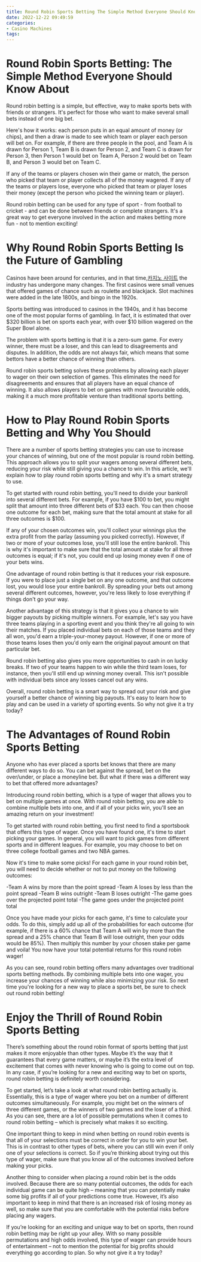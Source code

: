 ```yaml
---
title: Round Robin Sports Betting The Simple Method Everyone Should Know About
date: 2022-12-22 09:49:59
categories:
- Casino Machines
tags:
---
```



# Round Robin Sports Betting: The Simple Method Everyone Should Know About

Round robin betting is a simple, but effective, way to make sports bets with friends or strangers. It's perfect for those who want to make several small bets instead of one big bet.

Here's how it works: each person puts in an equal amount of money (or chips), and then a draw is made to see which team or player each person will bet on. For example, if there are three people in the pool, and Team A is drawn for Person 1, Team B is drawn for Person 2, and Team C is drawn for Person 3, then Person 1 would bet on Team A, Person 2 would bet on Team B, and Person 3 would bet on Team C.

If any of the teams or players chosen win their game or match, the person who picked that team or player collects all of the money wagered. If any of the teams or players lose, everyone who picked that team or player loses their money (except the person who picked the winning team or player).

Round robin betting can be used for any type of sport - from football to cricket - and can be done between friends or complete strangers. It's a great way to get everyone involved in the action and makes betting more fun - not to mention exciting!

# Why Round Robin Sports Betting Is the Future of Gambling

Casinos have been around for centuries, and in that time,[카지노 사이트](https://choegocasino.com/) the industry has undergone many changes. The first casinos were small venues that offered games of chance such as roulette and blackjack. Slot machines were added in the late 1800s, and bingo in the 1920s.

Sports betting was introduced to casinos in the 1940s, and it has become one of the most popular forms of gambling. In fact, it is estimated that over $320 billion is bet on sports each year, with over $10 billion wagered on the Super Bowl alone.

The problem with sports betting is that it is a zero-sum game. For every winner, there must be a loser, and this can lead to disagreements and disputes. In addition, the odds are not always fair, which means that some bettors have a better chance of winning than others.

Round robin sports betting solves these problems by allowing each player to wager on their own selection of games. This eliminates the need for disagreements and ensures that all players have an equal chance of winning. It also allows players to bet on games with more favourable odds, making it a much more profitable venture than traditional sports betting.

# How to Play Round Robin Sports Betting and Why You Should

There are a number of sports betting strategies you can use to increase your chances of winning, but one of the most popular is round robin betting. This approach allows you to split your wagers among several different bets, reducing your risk while still giving you a chance to win. In this article, we'll explain how to play round robin sports betting and why it's a smart strategy to use.

To get started with round robin betting, you'll need to divide your bankroll into several different bets. For example, if you have $100 to bet, you might split that amount into three different bets of $33 each. You can then choose one outcome for each bet, making sure that the total amount at stake for all three outcomes is $100.

If any of your chosen outcomes win, you'll collect your winnings plus the extra profit from the parlay (assuming you picked correctly). However, if two or more of your outcomes lose, you'll still lose the entire bankroll. This is why it's important to make sure that the total amount at stake for all three outcomes is equal; if it's not, you could end up losing money even if one of your bets wins.

One advantage of round robin betting is that it reduces your risk exposure. If you were to place just a single bet on any one outcome, and that outcome lost, you would lose your entire bankroll. By spreading your bets out among several different outcomes, however, you're less likely to lose everything if things don't go your way.

Another advantage of this strategy is that it gives you a chance to win bigger payouts by picking multiple winners. For example, let's say you have three teams playing in a sporting event and you think they're all going to win their matches. If you placed individual bets on each of those teams and they all won, you'd earn a triple-your-money payout. However, if one or more of those teams loses then you'd only earn the original payout amount on that particular bet.

Round robin betting also gives you more opportunities to cash in on lucky breaks. If two of your teams happen to win while the third team loses, for instance, then you'll still end up winning money overall. This isn't possible with individual bets since any losses cancel out any wins.

Overall, round robin betting is a smart way to spread out your risk and give yourself a better chance of winning big payouts. It's easy to learn how to play and can be used in a variety of sporting events. So why not give it a try today?

# The Advantages of Round Robin Sports Betting

Anyone who has ever placed a sports bet knows that there are many different ways to do so. You can bet against the spread, bet on the over/under, or place a moneyline bet. But what if there was a different way to bet that offered more advantages?

Introducing round robin betting, which is a type of wager that allows you to bet on multiple games at once. With round robin betting, you are able to combine multiple bets into one, and if all of your picks win, you'll see an amazing return on your investment!

To get started with round robin betting, you first need to find a sportsbook that offers this type of wager. Once you have found one, it's time to start picking your games. In general, you will want to pick games from different sports and in different leagues. For example, you may choose to bet on three college football games and two NBA games.

Now it's time to make some picks! For each game in your round robin bet, you will need to decide whether or not to put money on the following outcomes:

-Team A wins by more than the point spread
-Team A loses by less than the point spread
-Team B wins outright
-Team B loses outright
-The game goes over the projected point total
-The game goes under the projected point total

Once you have made your picks for each game, it's time to calculate your odds. To do this, simply add up all of the probabilities for each outcome (for example, if there is a 60% chance that Team A will win by more than the spread and a 25% chance that Team B will lose outright, then your odds would be 85%). Then multiply this number by your chosen stake per game and voila! You now have your total potential returns for this round robin wager!

As you can see, round robin betting offers many advantages over traditional sports betting methods. By combining multiple bets into one wager, you increase your chances of winning while also minimizing your risk. So next time you're looking for a new way to place a sports bet, be sure to check out round robin betting!

# Enjoy the Thrill of Round Robin Sports Betting

There’s something about the round robin format of sports betting that just makes it more enjoyable than other types. Maybe it’s the way that it guarantees that every game matters, or maybe it’s the extra level of excitement that comes with never knowing who is going to come out on top. In any case, if you’re looking for a new and exciting way to bet on sports, round robin betting is definitely worth considering.

To get started, let’s take a look at what round robin betting actually is. Essentially, this is a type of wager where you bet on a number of different outcomes simultaneously. For example, you might bet on the winners of three different games, or the winners of two games and the loser of a third. As you can see, there are a lot of possible permutations when it comes to round robin betting – which is precisely what makes it so exciting.

One important thing to keep in mind when betting on round robin events is that all of your selections must be correct in order for you to win your bet. This is in contrast to other types of bets, where you can still win even if only one of your selections is correct. So if you’re thinking about trying out this type of wager, make sure that you know all of the outcomes involved before making your picks.

Another thing to consider when placing a round robin bet is the odds involved. Because there are so many potential outcomes, the odds for each individual game can be quite high – meaning that you can potentially make some big profits if all of your predictions come true. However, it’s also important to keep in mind that there is an increased risk of losing money as well, so make sure that you are comfortable with the potential risks before placing any wagers.

If you’re looking for an exciting and unique way to bet on sports, then round robin betting may be right up your alley. With so many possible permutations and high odds involved, this type of wager can provide hours of entertainment – not to mention the potential for big profits should everything go according to plan. So why not give it a try today?